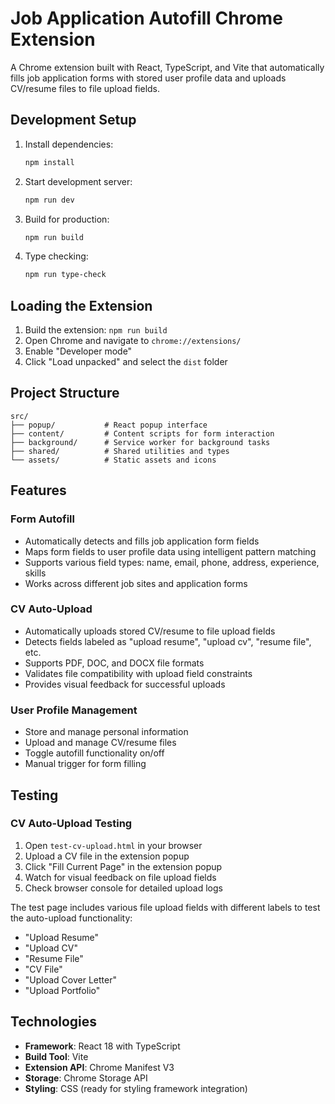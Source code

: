 # Job Application Autofill Chrome Extension

A Chrome extension built with React, TypeScript, and Vite that automatically fills job application forms with stored user profile data and uploads CV/resume files to file upload fields.

## Development Setup

1. Install dependencies:
   ```bash
   npm install
   ```

2. Start development server:
   ```bash
   npm run dev
   ```

3. Build for production:
   ```bash
   npm run build
   ```

4. Type checking:
   ```bash
   npm run type-check
   ```

## Loading the Extension

1. Build the extension: `npm run build`
2. Open Chrome and navigate to `chrome://extensions/`
3. Enable "Developer mode"
4. Click "Load unpacked" and select the `dist` folder

## Project Structure

```
src/
├── popup/           # React popup interface
├── content/         # Content scripts for form interaction
├── background/      # Service worker for background tasks
├── shared/          # Shared utilities and types
└── assets/          # Static assets and icons
```

## Features

### Form Autofill
- Automatically detects and fills job application form fields
- Maps form fields to user profile data using intelligent pattern matching
- Supports various field types: name, email, phone, address, experience, skills
- Works across different job sites and application forms

### CV Auto-Upload
- Automatically uploads stored CV/resume to file upload fields
- Detects fields labeled as "upload resume", "upload cv", "resume file", etc.
- Supports PDF, DOC, and DOCX file formats
- Validates file compatibility with upload field constraints
- Provides visual feedback for successful uploads

### User Profile Management
- Store and manage personal information
- Upload and manage CV/resume files
- Toggle autofill functionality on/off
- Manual trigger for form filling

## Testing

### CV Auto-Upload Testing
1. Open `test-cv-upload.html` in your browser
2. Upload a CV file in the extension popup
3. Click "Fill Current Page" in the extension popup
4. Watch for visual feedback on file upload fields
5. Check browser console for detailed upload logs

The test page includes various file upload fields with different labels to test the auto-upload functionality:
- "Upload Resume"
- "Upload CV" 
- "Resume File"
- "CV File"
- "Upload Cover Letter"
- "Upload Portfolio"

## Technologies

- **Framework**: React 18 with TypeScript
- **Build Tool**: Vite
- **Extension API**: Chrome Manifest V3
- **Storage**: Chrome Storage API
- **Styling**: CSS (ready for styling framework integration)